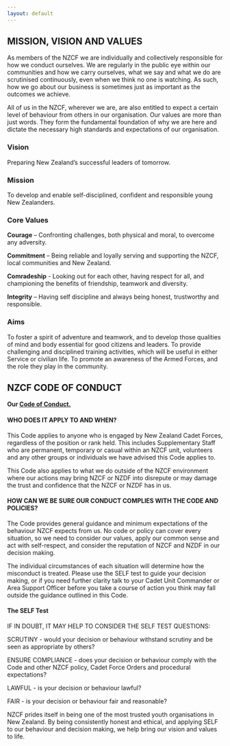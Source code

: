 ```yaml
---
layout: default
---
```


## MISSION, VISION AND VALUES

As members of the NZCF we are individually and collectively responsible for how we conduct ourselves. We are regularly in the public eye within our communities and how we carry ourselves, what we say and what we do are scrutinised continuously, even when we think no one is watching. As such, how we go about our business is sometimes just as important as the outcomes we achieve.

All of us in the NZCF, wherever we are, are also entitled to expect a certain level of behaviour from others in our organisation. Our values are more than just words. They form the fundamental foundation of why we are here and dictate the necessary high standards and expectations of our organisation.

### Vision

Preparing New Zealand’s successful leaders of tomorrow.

### Mission

To develop and enable self-disciplined, confident and responsible young New Zealanders.

### Core Values

**Courage** – Confronting challenges, both physical and moral, to overcome any adversity.

**Commitment** – Being reliable and loyally serving and supporting the NZCF, local communities and New Zealand.

**Comradeship** - Looking out for each other, having respect for all, and championing the benefits of friendship, teamwork and diversity.

**Integrity** – Having self discipline and always being honest, trustworthy and responsible.

### Aims

To foster a spirit of adventure and teamwork, and to develop those qualities of mind and body essential for good citizens and leaders.
To provide challenging and disciplined training activities, which will be useful in either Service or civilian life.
To promote an awareness of the Armed Forces, and the role they play in the community.

## NZCF CODE OF CONDUCT

**Our <a href="https://www.cadetnet.org.nz/wp-content/uploads/2021/11/NZCF_Code_of_Conduct.pdf">Code of Conduct.</a>**

#### WHO DOES IT APPLY TO AND WHEN?

This Code applies to anyone who is engaged by New Zealand Cadet Forces, regardless of the position or rank held. This includes Supplementary Staff who are permanent, temporary or casual within an NZCF unit, volunteers and any other groups or individuals we have advised this Code applies to.

This Code also applies to what we do outside of the NZCF environment where our actions may bring NZCF or NZDF into disrepute or may damage the trust and confidence that the NZCF or NZDF has in us.

#### HOW CAN WE BE SURE OUR CONDUCT COMPLIES WITH THE CODE AND POLICIES?

The Code provides general guidance and minimum expectations of the behaviour NZCF expects from us. No code or policy can cover every situation, so we need to consider our values, apply our common sense and act with self-respect, and consider the reputation of NZCF and NZDF in our decision making.

The individual circumstances of each situation will determine how the misconduct is treated. Please use the SELF test to guide your decision making, or if you need further clarity talk to your Cadet Unit Commander or Area Support Officer before you take a course of action you think may fall outside the guidance outlined in this Code.

#### The SELF Test

IF IN DOUBT, IT MAY HELP TO CONSIDER THE SELF TEST QUESTIONS:

SCRUTINY - would your decision or behaviour withstand scrutiny and be seen as appropriate by others?

ENSURE COMPLIANCE - does your decision or behaviour comply with the Code and other NZCF policy, Cadet Force Orders and procedural expectations?

LAWFUL - is your decision or behaviour lawful?

FAIR - is your decision or behaviour fair and reasonable?

NZCF prides itself in being one of the most trusted youth organisations in New Zealand. By being consistently honest and ethical, and applying SELF to our behaviour and decision making, we help bring our vision and values to life.

